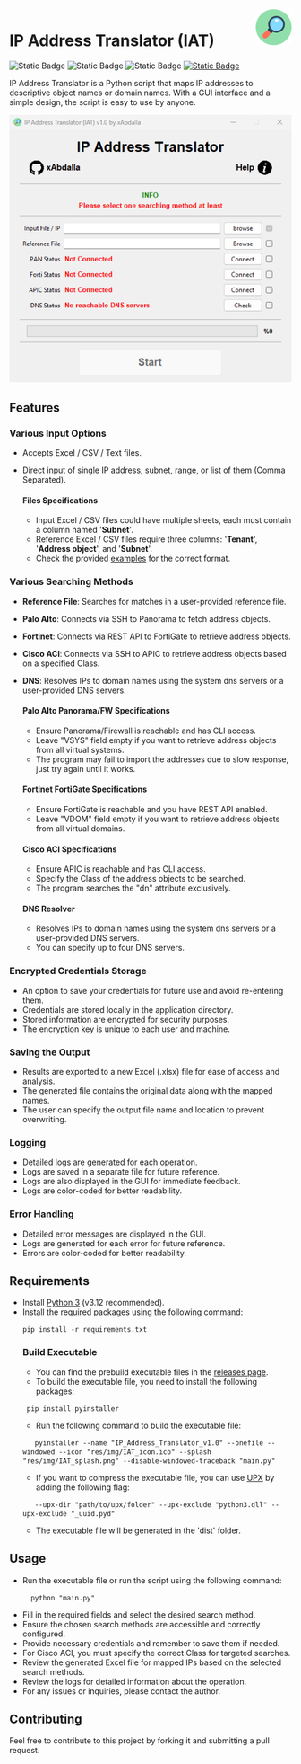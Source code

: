<img src="res/img/IAT_icon.png" align="right" style="height: 64px" alt="icon"/>

# IP Address Translator (IAT)

![Static Badge](https://img.shields.io/badge/language-python-yellow)
![Static Badge](https://img.shields.io/badge/version-1.0-blue)
![Static Badge](https://img.shields.io/badge/license-MIT-green)
[![Static Badge](https://img.shields.io/badge/author-xAbdalla-red)](https://github.com/xAbdalla)

IP Address Translator is a Python script that maps IP addresses to descriptive object names or domain names. With a GUI interface and a simple design, the script is easy to use by anyone.

<p align="center">
  <img src="res/img/screenshot.png">
</p>

## Features

### Various Input Options
- Accepts Excel / CSV / Text files.
- Direct input of single IP address, subnet, range, or list of them (Comma Separated).

  ####   Files Specifications
    - Input Excel / CSV files could have multiple sheets, each must contain a column named '**Subnet**'.
    - Reference Excel / CSV files require three columns: '**Tenant**', '**Address object**', and '**Subnet**'.
    - Check the provided [examples](res/examples) for the correct format.

### Various Searching Methods
- **Reference File**: Searches for matches in a user-provided reference file.
- **Palo Alto**: Connects via SSH to Panorama to fetch address objects.
- **Fortinet**: Connects via REST API to FortiGate to retrieve address objects.
- **Cisco ACI**: Connects via SSH to APIC to retrieve address objects based on a specified Class.
- **DNS**: Resolves IPs to domain names using the system dns servers or a user-provided DNS servers.

  ####   Palo Alto Panorama/FW Specifications
    - Ensure Panorama/Firewall is reachable and has CLI access.
    - Leave "VSYS" field empty if you want to retrieve address objects from all virtual systems.
    - The program may fail to import the addresses due to slow response, just try again until it works.
  
  ####   Fortinet FortiGate Specifications
    - Ensure FortiGate is reachable and you have REST API enabled.
    - Leave "VDOM" field empty if you want to retrieve address objects from all virtual domains.
    
  ####   Cisco ACI Specifications
    - Ensure APIC is reachable and has CLI access.
    - Specify the Class of the address objects to be searched.
    - The program searches the "dn" attribute exclusively.
    
  ####   DNS Resolver
    - Resolves IPs to domain names using the system dns servers or a user-provided DNS servers.
    - You can specify up to four DNS servers.

### Encrypted Credentials Storage
- An option to save your credentials for future use and avoid re-entering them.
- Credentials are stored locally in the application directory.
- Stored information are encrypted for security purposes.
- The encryption key is unique to each user and machine.

### Saving the Output
- Results are exported to a new Excel (.xlsx) file for ease of access and analysis.
- The generated file contains the original data along with the mapped names.
- The user can specify the output file name and location to prevent overwriting.

### Logging
- Detailed logs are generated for each operation.
- Logs are saved in a separate file for future reference.
- Logs are also displayed in the GUI for immediate feedback.
- Logs are color-coded for better readability.

### Error Handling
- Detailed error messages are displayed in the GUI.
- Logs are generated for each error for future reference.
- Errors are color-coded for better readability.

## Requirements
- Install [Python 3](https://www.python.org/downloads/) (v3.12 recommended).
- Install the required packages using the following command:
  ```commandline
  pip install -r requirements.txt
  ```
   ### Build Executable
    - You can find the prebuild executable files in the [releases page](https://github.com/xAbdalla/IP_Address_Translator/releases).
    - To build the executable file, you need to install the following packages:
    ```commandline
     pip install pyinstaller
     ```
    - Run the following command to build the executable file:
    ```commandline
       pyinstaller --name "IP_Address_Translator_v1.0" --onefile --windowed --icon "res/img/IAT_icon.ico" --splash "res/img/IAT_splash.png" --disable-windowed-traceback "main.py"
     ```
    - If you want to compress the executable file, you can use [UPX](https://upx.github.io/) by adding the following flag:
    ```text
       --upx-dir "path/to/upx/folder" --upx-exclude "python3.dll" --upx-exclude "_uuid.pyd"
     ```
    - The executable file will be generated in the 'dist' folder.

## Usage
- Run the executable file or run the script using the following command:
  ```commandline
    python "main.py"
  ```
- Fill in the required fields and select the desired search method.
- Ensure the chosen search methods are accessible and correctly configured.
- Provide necessary credentials and remember to save them if needed.
- For Cisco ACI, you must specify the correct Class for targeted searches.
- Review the generated Excel file for mapped IPs based on the selected search methods.
- Review the logs for detailed information about the operation.
- For any issues or inquiries, please contact the author.

## Contributing
Feel free to contribute to this project by forking it and submitting a pull request.